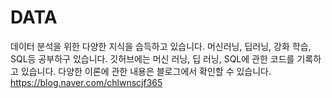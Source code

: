 # DATA
데이터 분석을 위한 다양한 지식을 습득하고 있습니다.
머신러닝, 딥러닝, 강화 학습, SQL등 공부하구 있습니다. 
깃허브에는 머신 러닝, 딥 러닝, SQL에 관한 코드를 기록하고 있습니다. 
다양한 이론에 관한 내용은 블로그에서 확인할 수 있습니다. 
https://blog.naver.com/chlwnscjf365 
